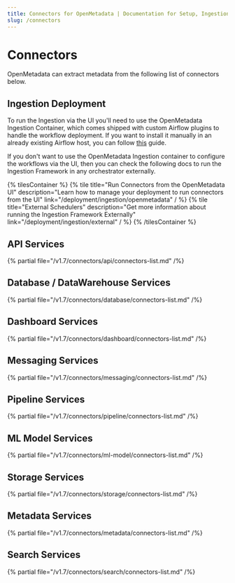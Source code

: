 ```yaml
---
title: Connectors for OpenMetadata | Documentation for Setup, Ingestion & Troubleshooting
slug: /connectors
---
```


# Connectors

OpenMetadata can extract metadata from the following list of connectors below.

## Ingestion Deployment

To run the Ingestion via the UI you'll need to use the OpenMetadata Ingestion Container, which comes shipped with
custom Airflow plugins to handle the workflow deployment. If you want to install it manually in an already existing
Airflow host, you can follow [this](/deployment/ingestion/openmetadata) guide.

If you don't want to use the OpenMetadata Ingestion container to configure the workflows via the UI, then you can check
the following docs to run the Ingestion Framework in any orchestrator externally.

{% tilesContainer %}
{% tile
    title="Run Connectors from the OpenMetadata UI"
    description="Learn how to manage your deployment to run connectors from the UI"
    link="/deployment/ingestion/openmetadata"
  / %}
{% tile
    title="External Schedulers"
    description="Get more information about running the Ingestion Framework Externally"
    link="/deployment/ingestion/external"
  / %}
{% /tilesContainer %}

## API Services

{% partial file="/v1.7/connectors/api/connectors-list.md" /%}

## Database / DataWarehouse Services

{% partial file="/v1.7/connectors/database/connectors-list.md" /%}

## Dashboard Services

{% partial file="/v1.7/connectors/dashboard/connectors-list.md" /%}

## Messaging Services

{% partial file="/v1.7/connectors/messaging/connectors-list.md" /%}

## Pipeline Services

{% partial file="/v1.7/connectors/pipeline/connectors-list.md" /%}

## ML Model Services

{% partial file="/v1.7/connectors/ml-model/connectors-list.md" /%}

## Storage Services

{% partial file="/v1.7/connectors/storage/connectors-list.md" /%}

## Metadata Services

{% partial file="/v1.7/connectors/metadata/connectors-list.md" /%}

## Search Services

{% partial file="/v1.7/connectors/search/connectors-list.md" /%}
